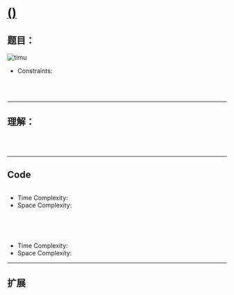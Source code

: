 # [ ()]()
## 题目：

![timu](img/.png)
* Constraints:
<br>
<br>

--------------------------------
## 理解：


<br>
<br>


--------------------------------
## Code


```python


```
- Time Complexity: 
- Space Complexity: 
<br>
<br>

```python


```
- Time Complexity: 
- Space Complexity: 
  
--------------------------------
## 扩展